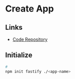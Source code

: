 # Create App

## Links

- [Code Repository](https://github.com/fastify/create-fastify)

## Initialize

```sh
#
npm init fastify ./<app-name>
```
